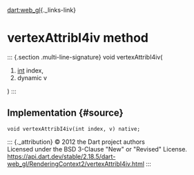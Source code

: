 [dart:web\_gl](../../dart-web_gl/dart-web_gl-library){._links-link}

vertexAttribI4iv method
=======================

::: {.section .multi-line-signature}
void vertexAttribI4iv(

1.  [int](../../dart-core/int-class) index,
2.  dynamic v

)
:::

Implementation {#source}
--------------

``` {.language-dart data-language="dart"}
void vertexAttribI4iv(int index, v) native;
```

::: {._attribution}
© 2012 the Dart project authors\
Licensed under the BSD 3-Clause \"New\" or \"Revised\" License.\
<https://api.dart.dev/stable/2.18.5/dart-web_gl/RenderingContext2/vertexAttribI4iv.html>
:::
